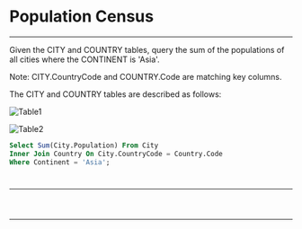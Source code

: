 # Population Census
---
Given the CITY and COUNTRY tables, query the sum of the populations of all cities where the CONTINENT is 'Asia'.

Note: CITY.CountryCode and COUNTRY.Code are matching key columns.

The CITY and COUNTRY tables are described as follows:

![Table1](https://s3.amazonaws.com/hr-challenge-images/8137/1449729804-f21d187d0f-CITY.jpg)

![Table2](https://s3.amazonaws.com/hr-challenge-images/8342/1449769013-e54ce90480-Country.jpg)

```sql
Select Sum(City.Population) From City 
Inner Join Country On City.CountryCode = Country.Code
Where Continent = 'Asia';
```

# 
---
```sql

```
# 
---
```sql

```

